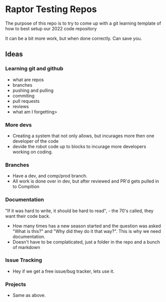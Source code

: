 # Raptor Testing Repos
The purpose of this repo is to try to come up with a git learning template of how to best setup our 2022 code repository

It can be a bit more work, but when done correctly. Can save you.

## Ideas
### Learning git and github
* what are repos
* branches
* pushing and pulling
* commiting
* pull requests
* reviews
* what am I forgetting>


### More devs
- Creating a system that not only allows, but incurages more then one developer of the code
- devide the robot code up to blocks to incurage more developers working on coding.
### Branches
- Have a dev, and comp/prod branch.   
- All work is done over in dev, but after reviewed and PR'd gets pulled in to Compition

### Documentation
"If it was hard to write, it should be hard to read", - the 70's called, they want their code back.
- How many times has a new season started and the question was asked "What is this?" and "Why did they do it that way?". This is why we need documentation.
- Doesn't have to be complaticated, just a folder in the repo and a bunch of markdown

### Issue Tracking
- Hey if we get a free issue/bug tracker, lets use it.

### Projects
- Same as above.

